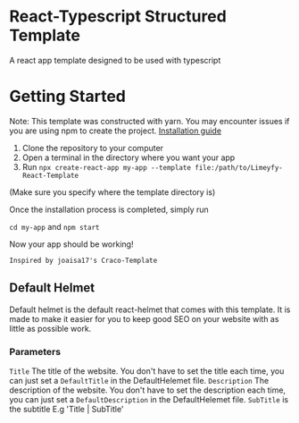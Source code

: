 # React-Typescript Structured Template
A react app template designed to be used with typescript

# Getting Started

Note: This template was constructed with yarn. You may encounter issues if you
are using npm to create the project. [Installation guide](https://classic.yarnpkg.com/lang/en/docs/install/#windows-stable)

1. Clone the repository to your computer
2. Open a terminal in the directory where you want your app
3. Run `npx create-react-app my-app --template file:/path/to/Limeyfy-React-Template`

(Make sure you specify where the template directory is)

Once the installation process is completed, simply run

`cd my-app`
and
`npm start`

Now your app should be working!

`Inspired by joaisa17's Craco-Template`

## Default Helmet
Default helmet is the default react-helmet that comes with this template. It is made to make it easier for you to keep good SEO on your website with as little as possible work.

### Parameters
`Title` The title of the website. You don't have to set the title each time, you can just set a `DefaultTitle` in the DefaultHelemet file.
`Description` The description of the website. You don't have to set the description each time, you can just set a `DefaultDescription` in the DefaultHelemet file.
`SubTitle` is the subtitle E.g 'Title | SubTitle'
